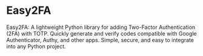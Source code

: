 # Easy2FA
Easy2FA: A lightweight Python library for adding Two-Factor Authentication (2FA) with TOTP. Quickly generate and verify codes compatible with Google Authenticator, Authy, and other apps. Simple, secure, and easy to integrate into any Python project.
